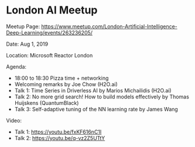 # London AI Meetup

Meetup Page: https://www.meetup.com/London-Artificial-Intelligence-Deep-Learning/events/263236205/

Date: Aug 1, 2019

Location: Microsoft Reactor London

Agenda:
- 18:00 to 18:30 Pizza time + networking
- Welcoming remarks by Joe Chow (H2O.ai)
- Talk 1: Time Series in Driverless AI by Marios Michailidis (H2O.ai)
- Talk 2: No more grid search! How to build models effectively by Thomas Huijskens (QuantumBlack)
- Talk 3: Self-adaptive tuning of the NN learning rate by James Wang

Video:
- Talk 1: https://youtu.be/fxKF616nC1I
- Talk 2: https://youtu.be/q-vz2Z5UTtY
